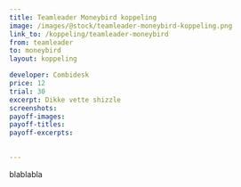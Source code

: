 ```yaml
---
title: Teamleader Moneybird koppeling
image: /images/@stock/teamleader-moneybird-koppeling.png
link_to: /koppeling/teamleader-moneybird
from: teamleader
to: moneybird
layout: koppeling

developer: Combidesk
price: 12
trial: 30
excerpt: Dikke vette shizzle
screenshots:
payoff-images:
payoff-titles:
payoff-excerpts:

 
---
```


blablabla